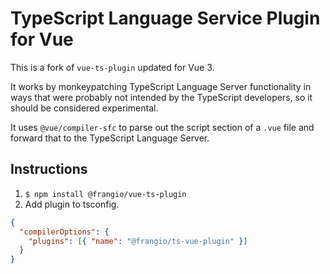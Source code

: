 # TypeScript Language Service Plugin for Vue

This is a fork of `vue-ts-plugin` updated for Vue 3.

It works by monkeypatching TypeScript Language Server functionality in ways
that were probably not intended by the TypeScript developers, so it should be
considered experimental.

It uses `@vue/compiler-sfc` to parse out the script section of a `.vue` file
and forward that to the TypeScript Language Server.

## Instructions

1. `$ npm install @frangio/vue-ts-plugin`
2. Add plugin to tsconfig.

```json
{
  "compilerOptions": {
    "plugins": [{ "name": "@frangio/ts-vue-plugin" }]
  }
}
```
